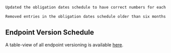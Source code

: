 ```diff
Updated the obligation dates schedule to have correct numbers for each date

Removed entries in the obligation dates schedule older than six months
```

## Endpoint Version Schedule
A table-view of all endpoint versioning is available <a href='includes/endpoint-version-schedule/'>here</a>.
